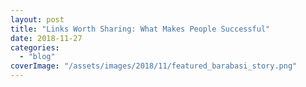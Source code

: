 ```yaml
---
layout: post
title: "Links Worth Sharing: What Makes People Successful"
date: 2018-11-27
categories: 
  - "blog"
coverImage: "/assets/images/2018/11/featured_barabasi_story.png"
---
```




